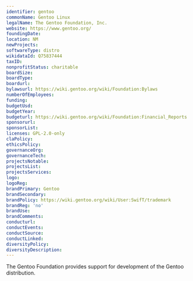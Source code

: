 ```yaml
---
identifier: gentoo
commonName: Gentoo Linux
legalName: The Gentoo Foundation, Inc.
website: https://www.gentoo.org/
foundingDate:
location: NM
newProjects:
softwareType: distro
wikidataId: Q75837444
taxID:
nonprofitStatus: charitable
boardSize:
boardType:
boardurl:
bylawsurl: https://wiki.gentoo.org/wiki/Foundation:Bylaws
numberOfEmployees:
funding:
budgetUsd:
budgetYear:
budgeturl: https://wiki.gentoo.org/wiki/Foundation:Financial_Reports
sponsorurl:
sponsorList:
licenses: GPL-2.0-only
claPolicy:
ethicsPolicy:
governanceOrg:
governanceTech:
projectsNotable:
projectsList:
projectsServices:
logo:
logoReg:
brandPrimary: Gentoo
brandSecondary:
brandPolicy: https://wiki.gentoo.org/wiki/User:SwifT/trademark
brandReg: 'no'
brandUse:
brandComments:
conducturl:
conductEvents:
conductSource:
conductLinked:
diversityPolicy:
diversityDescription:
---
```


The Gentoo Foundation provides support for development of the Gentoo distribution.
